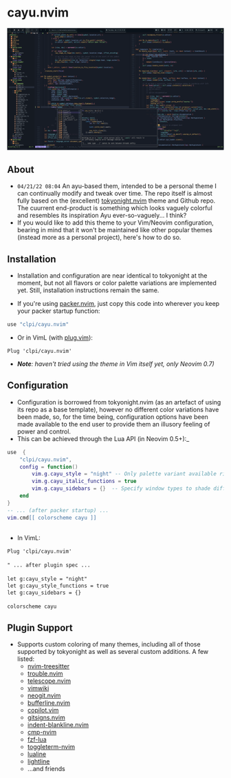 # cayu.nvim

<img src="./res/cayu.png" alt="preview for cayu" />

## About

- `04/21/22 08:04` An ayu-based them, intended to be a personal theme I can continually modify and tweak over time. The repo itself is almost fully based on the (excellent) [tokyonight.nvim](https://github.com/folke/tokyonight.nvim) theme and Github repo. The cuurrent end-product is something which looks vaguely colorful and resembles its inspiration Ayu ever-so-vaguely... I think?
- If you would like to add this theme to your Vim/Neovim configuration, bearing in mind that it won't be maintained like other popular themes (instead more as a personal project), here's how to do so.


## Installation
- Installation and configuration are near identical to tokyonight at the moment, but not all flavors or color palette variations are implemented yet. Still, installation instructions remain the same.

- If you're using [packer.nvim](https://github.com/wbthomason/packer.nvim), just copy this code into wherever you keep your packer startup function:

```lua
use "clpi/cayu.nvim"
```


- Or in VimL (with [plug.vim](https://github.com/junegunn/vim-plug)):
```vim
Plug 'clpi/cayu.nvim'
```

- _**Note**: haven't tried using the theme in Vim itself yet, only Neovim 0.7)_


## Configuration
- Configuration is borrowed from tokyonight.nvim (as an artefact of using its repo as a base template), however no different color variations have been made, so, for the time being, configuration options have been made available to the end user to provide them an illusory feeling of power and control.
- This can be achieved through the Lua API (in Neovim 0.5+):_
```lua
use  { 
    "clpi/cayu.nvim",
    config = function()
        vim.g.cayu_style = "night" -- Only palette variant available right now
        vim.g.cayu_italic_functions = true
        vim.g.cayu_sidebars = {}  -- Specify window types to shade differentially
    end
}
-- ... (after packer startup) ...
vim.cmd[[ colorscheme cayu ]]
    
```


- In VimL:
```vim
Plug 'clpi/cayu.nvim'

" ... after plugin spec ...

let g:cayu_style = "night"
let g:cayu_style_functions = true
let g:cayu_sidebars = {}

colorscheme cayu
```


## Plugin Support

- Supports custom coloring of many themes, including all of those supported by tokyonight as well as several custom additions. A few listed:
    - [nvim-treesitter]()
    - [trouble.nvim]()
    - [telescope.nvim]()
    - [vimwiki]()
    - [neogit.nvim]()
    - [bufferline.nvim]()
    - [copilot.vim](https://github.com/github/copilot.vim.git)
    - [gitsigns.nvim]()
    - [indent-blankline.nvim]()
    - [cmp-nvim]()
    - [fzf-lua]()
    - [toggleterm-nvim]()
    - [lualine]()
    - [lightline]()
    - ...and friends
